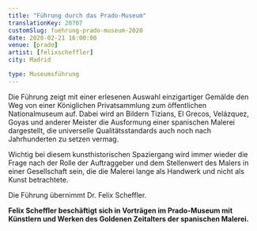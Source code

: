 ```yaml
---
title: "Führung durch das Prado-Museum"
translationKey: 20707
customSlug: fuehrung-prado-museum-2020
date: 2020-02-21 16:00:00
venue: [prado]
artist: [felixscheffler]
city: Madrid

type: Museumsführung
---
```


Die Führung zeigt mit einer erlesenen Auswahl einzigartiger Gemälde den Weg von einer Königlichen Privatsammlung zum öffentlichen Nationalmuseum auf. Dabei wird an Bildern Tizians, El Grecos, Velázquez, Goyas und anderer Meister die Ausformung einer spanischen Malerei dargestellt, die universelle Qualitätsstandards auch noch nach Jahrhunderten zu setzen vermag.

Wichtig bei diesem kunsthistorischen Spaziergang wird immer wieder die Frage nach der Rolle der Auftraggeber und dem Stellenwert des Malers in einer Gesellschaft sein, die die Malerei lange als Handwerk und nicht als Kunst betrachtete.

Die Führung übernimmt Dr. Felix Scheffler.

<strong>Felix Scheffler beschäftigt sich in Vorträgen im Prado-Museum mit Künstlern und Werken des Goldenen Zeitalters der spanischen Malerei.</strong>
